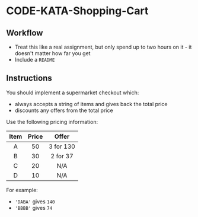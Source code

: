 # CODE-KATA-Shopping-Cart

## Workflow
- Treat this like a real assignment, but only spend up to two hours on it - it doesn't matter how far you get
- Include a `README`

## Instructions
You should implement a supermarket checkout which:
- always accepts a string of items and gives back the total price
- discounts any offers from the total price

Use the following pricing information:

| Item  | Price | Offer     |
| :---: | :---: | :---:     |
| A     | 50    | 3 for 130 |
| B     | 30    | 2 for 37  |
| C     | 20    | N/A       |
| D     | 10    | N/A       |

For example:
- `'DABA'` gives `140`
- `'BBBB'` gives `74`
